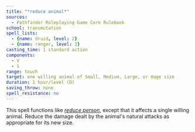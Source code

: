 ```yaml
---
title: "*reduce animal*"
sources:
  - Pathfinder Roleplaying Game Core Rulebook
school: transmutation
spell_lists:
  - {name: druid, level: 2}
  - {name: ranger, level: 3}
casting_time: 1 standard action
components:
  - V
  - S
range: touch
target: one willing animal of Small, Medium, Large, or Huge size
duration: 1 hour/level (D)
saving_throw: none
spell_resistance: no
---
```


This spell functions like [*reduce person*](/spells/reduce-person/), except that it affects a single willing animal. Reduce the damage dealt by the animal's natural attacks as appropriate for its new size.

